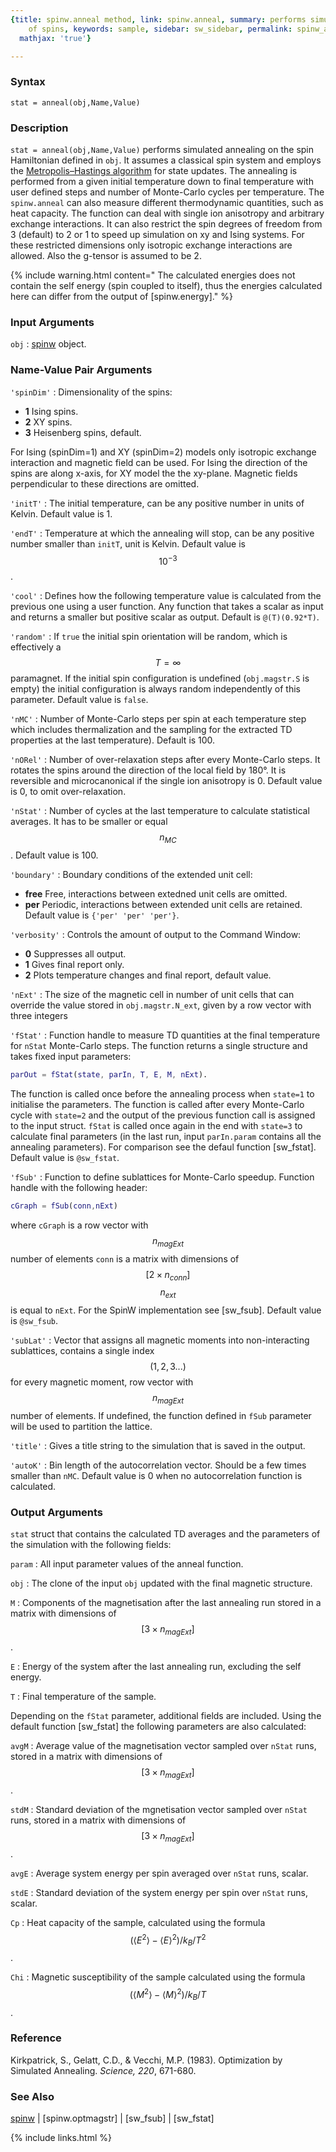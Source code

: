```yaml
---
{title: spinw.anneal method, link: spinw.anneal, summary: performs simulated annealing
    of spins, keywords: sample, sidebar: sw_sidebar, permalink: spinw_anneal, folder: spinw,
  mathjax: 'true'}

---
```

  
### Syntax
  
`stat = anneal(obj,Name,Value)`
  
### Description
  
`stat = anneal(obj,Name,Value)` performs simulated annealing on the spin
Hamiltonian defined in `obj`. It assumes a classical spin system and
employs the [Metropolis–Hastings
algorithm](https://en.wikipedia.org/wiki/Metropolis–Hastings_algorithm)
for state updates. The annealing is performed from a given initial
temperature down to final temperature with user defined steps and number
of Monte-Carlo cycles per temperature. The `spinw.anneal` can also
measure different thermodynamic quantities, such as heat capacity. The
function can deal with single ion anisotropy and arbitrary exchange
interactions. It can also restrict the spin degrees of freedom from 3
(default) to 2 or 1 to speed up simulation on xy and Ising systems. For
these restricted dimensions only isotropic exchange interactions are
allowed. Also the g-tensor is assumed to be 2.
   
{% include warning.html content=" The calculated energies does not contain the self energy (spin
coupled to itself), thus the energies calculated here can differ from the
output of [spinw.energy]." %}
   
  
### Input Arguments
  
`obj`
: [spinw](spinw) object.
  
### Name-Value Pair Arguments
  
`'spinDim'`
: Dimensionality of the spins:
  * **1**     Ising spins.
  * **2**     XY spins.
  * **3**     Heisenberg spins, default.
 
  For Ising (spinDim=1) and XY (spinDim=2) models only isotropic
  exchange interaction and magnetic field can be used. For Ising
  the direction of the spins are along x-axis, for XY model the
  the xy-plane. Magnetic fields perpendicular to these directions
  are omitted.
  
`'initT'`
: The initial temperature, can be any positive number
  in units of Kelvin. Default value is 1.
  
`'endT'`
: Temperature at which the annealing will stop, can be any positive number
  smaller than `initT`, unit is Kelvin.
  Default value is $$10^{-3}$$.
  
`'cool'`
: Defines how the following temperature value is calculated from the
  previous one using a user function. Any function that takes a scalar as input and
  returns a smaller but positive scalar as output. Default is `@(T)(0.92*T)`.
  
`'random'`
: If `true` the initial spin orientation will be random, which is
  effectively a $$T=\infty$$ paramagnet. If the initial spin configuration
  is undefined (`obj.magstr.S` is empty) the initial configuration
  is always random independently of this parameter.
  Default value is `false`.
  
`'nMC'`
: Number of Monte-Carlo steps per spin at each temperature
  step  which includes thermalization and the sampling for the extracted 
  TD properties at the last temperature). Default is 100.
  
`'nORel'`
: Number of over-relaxation steps after every Monte-Carlo
  steps. It rotates the spins around the direction of the local field by
  180°. It is reversible and microcanonical if the single ion
  anisotropy is 0. Default value is 0, to omit over-relaxation.
  
`'nStat'`
: Number of cycles at the last temperature to calculate
  statistical averages. It has to be smaller or equal $$n_{MC}$$.
  Default value is 100.
  
`'boundary'`
: Boundary conditions of the extended unit cell:
  * **free**  Free, interactions between extedned unit cells are
              omitted.
  * **per**   Periodic, interactions between extended unit cells
              are retained.
  Default value is `{'per' 'per' 'per'}`.
  
`'verbosity'`
: Controls the amount of output to the Command Window:
  * **0**   Suppresses all output.
  * **1**   Gives final report only.
  * **2**   Plots temperature changes and final report, default value.
  
`'nExt'`
: The size of the magnetic cell in number of unit cells that can override
  the value stored in `obj.magstr.N_ext`, given by a row vector with
  three integers
  
`'fStat'`
: Function handle to measure TD quantities at the final temperature
  for `nStat` Monte-Carlo steps. The function returns a single structure
  and takes fixed input parameters:
  ```matlab
  parOut = fStat(state, parIn, T, E, M, nExt).
  ```
  The function is called once before the annealing process
  when `state=1` to initialise the parameters. The function is called
  after every Monte-Carlo cycle with `state=2` and the output of the
  previous function call is assigned to the input struct. `fStat` is called
  once again in the end with `state=3` to calculate final parameters (in
  the last run, input `parIn.param` contains all the annealing
  parameters). For comparison see the defaul function [sw_fstat].
  Default value is `@sw_fstat`.
  
`'fSub'`
: Function to define sublattices for Monte-Carlo speedup. Function handle
  with the following header:
  ```matlab
  cGraph = fSub(conn,nExt)
  ```
  where `cGraph` is a row vector with $$n_{magExt}$$ number of elements
  `conn` is a matrix with dimensions of $$[2\times n_{conn}]$$ $$n_{ext}$$ is
  equal to `nExt`. For the SpinW implementation see [sw_fsub]. Default
  value is `@sw_fsub`.
  
`'subLat'`
: Vector that assigns all magnetic moments into non-interacting
  sublattices, contains a single index $$(1,2,3...)$$ for every
  magnetic moment, row vector with $$n_{magExt}$$ number of elements. If
  undefined, the function defined in `fSub` parameter will be used to
  partition the lattice.
  
`'title'`
: Gives a title string to the simulation that is saved in the
  output.
  
`'autoK'`
: Bin length of the autocorrelation vector. Should be a few times
  smaller than `nMC`. Default value is 0 when no autocorrelation function
  is calculated.
  
### Output Arguments
  
`stat` struct that contains the calculated TD averages and the parameters
of the simulation with the following fields:
 
`param`
: All input parameter values of the anneal function.
  
`obj`
: The clone of the input `obj` updated with the final magnetic
  structure.
  
`M`
: Components of the magnetisation after the last annealing
  run stored in a matrix with dimensions of $$[3\times n_{magExt}]$$.
  
`E`
: Energy of the system after the last annealing run, excluding the self
  energy.
  
`T`
: Final temperature of the sample.
  
Depending on the `fStat` parameter, additional fields are included. Using
the default function [sw_fstat] the following parameters are also
calculated:
  
`avgM`
: Average value of the magnetisation vector sampled over `nStat` runs,
  stored in a matrix with dimensions of $$[3\times n_{magExt}]$$.
  
`stdM`
: Standard deviation of the mgnetisation vector sampled over
  `nStat` runs, stored in a matrix with dimensions of $$[3\times
  n_{magExt}]$$.
  
`avgE`
: Average system energy per spin averaged over `nStat` runs, scalar.
  
`stdE`
: Standard deviation of the system energy per spin over
  `nStat` runs, scalar.
  
`Cp`
: Heat capacity of the sample, calculated using the formula $$(\langle E^2\rangle-\langle E\rangle^2)/k_B/T^2$$.
  
`Chi`
: Magnetic susceptibility of the sample calculated using the formula $$(\langle M^2\rangle-\langle M\rangle^2)/k_B/T$$.
 
 
### Reference
 
   Kirkpatrick, S., Gelatt, C.D., & Vecchi, M.P. (1983). Optimization by
   Simulated Annealing. _Science, 220_, 671-680.
  
### See Also
  
[spinw](spinw) \| [spinw.optmagstr] \| [sw_fsub] \| [sw_fstat]
 
[TD]: Thermodynamic
 

{% include links.html %}
